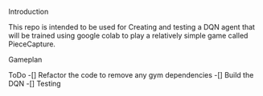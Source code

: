 Introduction

This repo is intended to be used for Creating and testing a DQN agent that will be trained using google colab to play a relatively simple game called  PieceCapture.

Gameplan

ToDo
-[] Refactor the code to remove any gym dependencies
-[] Build the DQN
-[] Testing 
